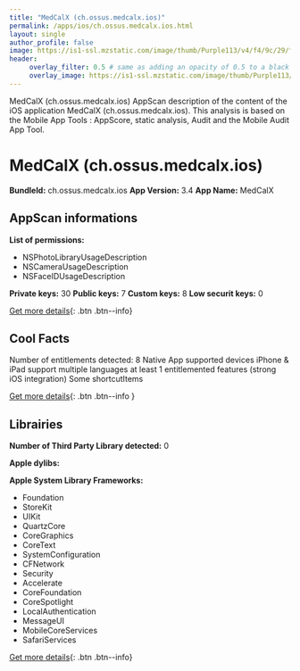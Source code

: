 ```yaml
---
title: "MedCalX (ch.ossus.medcalx.ios)"
permalink: /apps/ios/ch.ossus.medcalx.ios.html
layout: single
author_profile: false
image: https://is1-ssl.mzstatic.com/image/thumb/Purple113/v4/f4/9c/29/f49c29d6-0962-50c0-3b73-f4bd068965a3/AppIcon-0-0-1x_U007emarketing-0-0-0-6-0-0-sRGB-0-0-0-GLES2_U002c0-512MB-85-220-0-0.png/512x512bb.jpg
header: 
     overlay_filter: 0.5 # same as adding an opacity of 0.5 to a black background
     overlay_image: https://is1-ssl.mzstatic.com/image/thumb/Purple113/v4/f4/9c/29/f49c29d6-0962-50c0-3b73-f4bd068965a3/AppIcon-0-0-1x_U007emarketing-0-0-0-6-0-0-sRGB-0-0-0-GLES2_U002c0-512MB-85-220-0-0.png/512x512bb.jpg
---
```

MedCalX (ch.ossus.medcalx.ios) AppScan description of the content of the iOS application MedCalX (ch.ossus.medcalx.ios). This analysis is based on the Mobile App Tools : AppScore, static analysis, Audit and the Mobile Audit App Tool.

# MedCalX (ch.ossus.medcalx.ios)

**BundleId:** ch.ossus.medcalx.ios
**App Version:** 3.4
**App Name:** MedCalX


## AppScan informations 

**List of permissions:** 
- NSPhotoLibraryUsageDescription
- NSCameraUsageDescription
- NSFaceIDUsageDescription
  
  
**Private keys:** 30
**Public keys:** 7
**Custom keys:** 8
**Low securit keys:** 0
  
[Get more details](/pricing.html){: .btn .btn--info}

## Cool Facts

Number of entitlements detected: 8
Native App
supported devices iPhone & iPad
support multiple languages
at least 1 entitlemented features (strong iOS integration)
Some shortcutItems 
  
[Get more details](/pricing.html){: .btn .btn--info }

## Librairies 
**Number of Third Party Library detected:** 0


**Apple dylibs:**


**Apple System Library Frameworks:**
- Foundation
- StoreKit
- UIKit
- QuartzCore
- CoreGraphics
- CoreText
- SystemConfiguration
- CFNetwork
- Security
- Accelerate
- CoreFoundation
- CoreSpotlight
- LocalAuthentication
- MessageUI
- MobileCoreServices
- SafariServices


  
[Get more details](/pricing.html){: .btn .btn--info}

